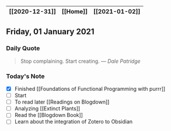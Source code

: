 | [[2020-12-31]] | [[Home]] | [[2021-01-02]] |
| :------------: | :------: | :------------: |

## Friday, 01 January 2021

### Daily Quote
> Stop complaining. Start creating.
> &mdash; <cite>Dale Patridge</cite>

### Today's Note

- [x] Finished [[Foundations of Functional Programming with purrr]]
- [ ] Start 
- [ ] To read later [[Readings on Blogdown]]
- [ ] Analyzing [[Extinct Plants]]
- [ ] Read the [[Blogdown Book]]
- [ ] Learn about the integration of Zotero to Obsidian